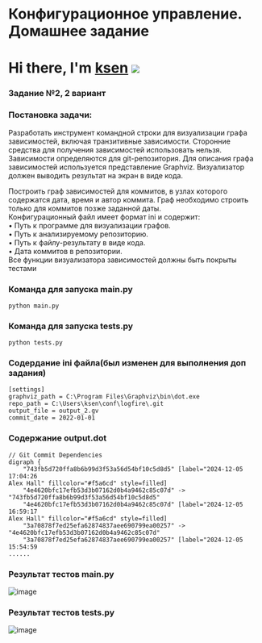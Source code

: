 # Конфигурационное управление. Домашнее задание
# Hi there, I'm [ksen](https://daniilshat.ru/) ![](https://github.com/blackcater/blackcater/raw/main/images/Hi.gif) 
### Задание №2, 2 вариант
### Постановка задачи:
Разработать инструмент командной строки для визуализации графа 
зависимостей, включая транзитивные зависимости. Сторонние средства для 
получения зависимостей использовать нельзя. 
Зависимости определяются для git-репозитория. Для описания графа 
зависимостей используется представление Graphviz. Визуализатор должен 
выводить результат на экран в виде кода.

Построить граф зависимостей для коммитов, в узлах которого содержатся 
дата, время и автор коммита. Граф необходимо строить только для коммитов позже заданной даты. <br />
Конфигурационный файл имеет формат ini и содержит: <br />
• Путь к программе для визуализации графов. <br />
• Путь к анализируемому репозиторию. <br />
• Путь к файлу-результату в виде кода. <br />
• Дата коммитов в репозитории. <br />
Все функции визуализатора зависимостей должны быть покрыты тестами
### Команда для запуска main.py
```
python main.py
```
### Команда для запуска tests.py
```
python tests.py
```
### Содердание ini файла(был изменен для выполнения доп задания)
```
[settings]
graphviz_path = C:\Program Files\Graphviz\bin\dot.exe
repo_path = C:\Users\ksen\conf\logfire\.git
output_file = output_2.gv
commit_date = 2022-01-01
```
### Содержание output.dot
```
// Git Commit Dependencies
digraph {
	"743fb5d720ffa8b6b99d3f53a56d54bf10c5d8d5" [label="2024-12-05 17:04:26
Alex Hall" fillcolor="#f5a6cd" style=filled]
	"4e4620bfc17efb53d3b07162d0b4a9462c85c07d" -> "743fb5d720ffa8b6b99d3f53a56d54bf10c5d8d5"
	"4e4620bfc17efb53d3b07162d0b4a9462c85c07d" [label="2024-12-05 16:59:17
Alex Hall" fillcolor="#f5a6cd" style=filled]
	"3a70878f7ed25efa62874837aee690799ea00257" -> "4e4620bfc17efb53d3b07162d0b4a9462c85c07d"
	"3a70878f7ed25efa62874837aee690799ea00257" [label="2024-12-05 15:54:59
......
```
### Результат тестов main.py
![image](https://github.com/user-attachments/assets/8ff689d1-67ef-43b3-8858-2fe920d6e936)
### Результат тестов tests.py
![image](https://github.com/user-attachments/assets/646453ac-dcd4-42d2-ac98-0bf0beb44d46)

